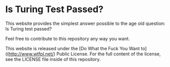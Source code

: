 # Is Turing Test Passed?

This website provides the simplest answer possible to the age old question: Is Turing test passed?

Feel free to contribute to this repository any way you want.

This website is released under the [Do What the Fuck You Want to]((http://www.wtfpl.net/) Public License. For the full content of the license, see the LICENSE file inside of this repository.
